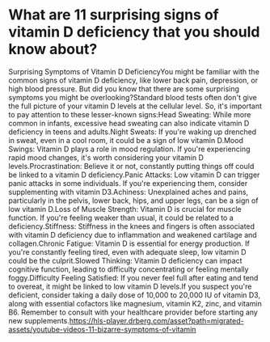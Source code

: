 # What are 11 surprising signs of vitamin D deficiency that you should know about?

Surprising Symptoms of Vitamin D DeficiencyYou might be familiar with the common signs of vitamin D deficiency, like lower back pain, depression, or high blood pressure. But did you know that there are some surprising symptoms you might be overlooking?Standard blood tests often don't give the full picture of your vitamin D levels at the cellular level. So, it's important to pay attention to these lesser-known signs:Head Sweating: While more common in infants, excessive head sweating can also indicate vitamin D deficiency in teens and adults.Night Sweats: If you're waking up drenched in sweat, even in a cool room, it could be a sign of low vitamin D.Mood Swings: Vitamin D plays a role in mood regulation. If you're experiencing rapid mood changes, it's worth considering your vitamin D levels.Procrastination: Believe it or not, constantly putting things off could be linked to a vitamin D deficiency.Panic Attacks: Low vitamin D can trigger panic attacks in some individuals. If you're experiencing them, consider supplementing with vitamin D3.Achiness: Unexplained aches and pains, particularly in the pelvis, lower back, hips, and upper legs, can be a sign of low vitamin D.Loss of Muscle Strength: Vitamin D is crucial for muscle function. If you're feeling weaker than usual, it could be related to a deficiency.Stiffness: Stiffness in the knees and fingers is often associated with vitamin D deficiency due to inflammation and weakened cartilage and collagen.Chronic Fatigue: Vitamin D is essential for energy production. If you're constantly feeling tired, even with adequate sleep, low vitamin D could be the culprit.Slowed Thinking: Vitamin D deficiency can impact cognitive function, leading to difficulty concentrating or feeling mentally foggy.Difficulty Feeling Satisfied: If you never feel full after eating and tend to overeat, it might be linked to low vitamin D levels.If you suspect you're deficient, consider taking a daily dose of 10,000 to 20,000 IU of vitamin D3, along with essential cofactors like magnesium, vitamin K2, zinc, and vitamin B6. Remember to consult with your healthcare provider before starting any new supplements.https://hls-player.drberg.com/asset?path=migrated-assets/youtube-videos-11-bizarre-symptoms-of-vitamin